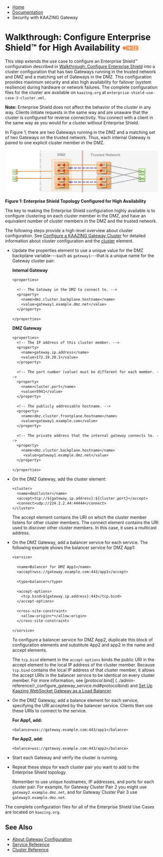 -   [Home](../../index.md)
-   [Documentation](../index.md)
-   Security with KAAZING Gateway

Walkthrough: Configure Enterprise Shield™ for High Availability ![This feature is available in KAAZING Gateway - Enterprise Edition](../images/enterprise-feature.png)
=================================================================

This step extends the use case to configure an Enterprise Shield™ configuration described in [Walkthrough: Configure Enterprise Shield](p_enterprise_shield_config.md) into a cluster configuration that has two Gateways running in the trusted network and DMZ and a matching set of Gateways in the DMZ. This configuration provides maximum security and also high availability for failover (system resilience) during hardware or network failures. The complete configuration files for the cluster are available on `kaazing.org` at `enterprise-shield-use-case-3-cluster.xml`.

**Note:** Enterprise Shield does not affect the behavior of the cluster in any way. Clients initiate requests in the same way and are unaware that the cluster is configured for reverse connectivity. You connect with a client in the same way as you would for a cluster without Enterprise Shield.

In Figure 1, there are two Gateways running in the DMZ and a matching set of two Gateways on the trusted network. Thus, each internal Gateway is paired to one explicit cluster member in the DMZ.

![Gateway Topology Showing Reverse Connectivity in a Cluster](../images/f-es-maxsecurity-cluster.png)

**Figure 1: Enterprise Shield Topology Configured for High Availability**

The key to making the Enterprise Shield configuration highly available is to configure clustering on each cluster member in the DMZ, and have an equivalent number of cluster members in the DMZ and the trusted network.

The following steps provide a high-level overview about cluster configuration. See [Configure a KAAZING Gateway Cluster](../high-availability/p_high_availability_cluster.md) for detailed information about cluster configuration and the [cluster](../admin-reference/r_configure_gateway_cluster.md) element.

-   Update the properties element to use a unique value for the DMZ backplane variable---such as `gateway1`---that is a unique name for the Gateway cluster pair:

    **Internal Gateway**

    ``` auto-links:
    <properties>

      <!-- The Gateway in the DMZ to connect to. -->
      <property>
        <name>dmz.cluster.backplane.hostname</name>
        <value>gateway1.example.dmz.net</value>
      </property>

    </properties>
    ```

    **DMZ Gateway**

    ``` auto-links:
    <properties>
      <!-- The IP address of this cluster member. -->
      <property>
        <name>gateway.ip.address</name>
        <value>172.19.20.1</value>
      </property>

      <!-- The port number (value) must be different for each member. -->
      <property>
        <name>cluster.port</name>
        <value>5941</value>
      </property>

      <!-- The publicly addressable hostname. -->
      <property>
        <name>dmz.cluster.frontplane.hostname</name>
        <value>gateway1.example.com</value>
      </property>

      <!-- The private address that the internal gateway connects to. -->
      <property>
        <name>dmz.cluster.backplane.hostname</name>
         <value>gateway1.example.dmz.net</value>
      </property>

    </properties>
    ```

-   On the DMZ Gateway, add the cluster element:

    ``` auto-links:
    <cluster>
      <name>dmzCluster</name>
      <accept>tcp://${gateway.ip.address}:${cluster.port}</accept>
      <connect>udp://224.2.2.44:44444</connect>
    </cluster>
    ```

    The accept element contains the URI on which the cluster member listens for other cluster members. The connect element contains the URI used to discover other cluster members. In this case, it uses a multicast address.

-   On the DMZ Gateway, add a balancer service for each service. The following example shows the balancer service for DMZ App1:

    ``` auto-links:
    <service>

      <name>Balancer for DMZ App1</name>
      <accept>wss://gateway.example.com:443/app1</accept>

      <type>balancer</type>

      <accept-options>
        <tcp.bind>${gateway.ip.address}:443</tcp.bind>
      </accept-options>

      <cross-site-constraint>
        <allow-origin>*</allow-origin>
      </cross-site-constraint>

    </service>
    ```

    To configure a balancer service for DMZ App2, duplicate this block of configuration elements and substitute App2 and app2 in the name and accept elements.

    The `tcp.bind` element in the `accept-options` binds the public URI in the accept element to the local IP address of the cluster member. Because `tcp.bind` contains the local IP address of that cluster member, it allows the accept URIs in the balancer service to be identical on every cluster member. For more information, see [_protocol_.bind] (../admin-reference/r_configure_gateway_service.md#protocolbind) and [Set Up Kaazing WebSocket Gateway as a Load Balancer](../high-availability/p_high_availability_loadbalance.md).

-   On the DMZ Gateway, add a balance element for each service, specifying the URI accepted by the balancer service. Clients then use these URIs to connect to the service.

    **For App1, add:**

    ``` auto-links:
    <balance>wss://gateway.example.com:443/app1</balance>
    ```

    **For App2, add:**

    ``` auto-links:
    <balance>wss://gateway.example.com:443/app2</balance>
    ```

-   Start each Gateway and verify the cluster is running.
-   Repeat these steps for each cluster pair you want to add to the Enterprise Shield topology.

    Remember to use unique hostnames, IP addresses, and ports for each cluster pair. For example, for Gateway Cluster Pair 2 you might use `gateway2.example.dmz.net`, and for Gateway Cluster Pair 3 use `gateway3.example.dmz.net`.

The complete configuration files for all of the Enterprise Shield Use Cases are located on `kaazing.org`.

See Also
--------

-   [About Gateway Configuration](../admin-reference/c_configure_gateway_concepts.md)
-   [Service Reference](../admin-reference/r_configure_gateway_service.md)
-   [Cluster Reference](../admin-reference/r_configure_gateway_cluster.md)
